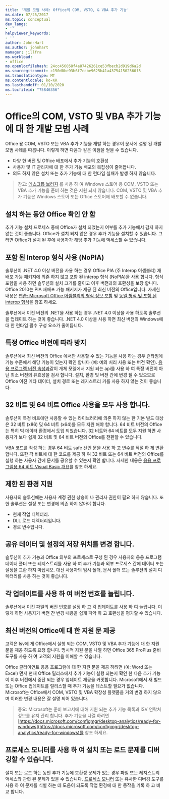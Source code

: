 ```yaml
---
title: '개발 모범 사례: Office의 COM, VSTO, & VBA 추가 기능'
ms.date: 07/25/2017
ms.topic: conceptual
dev_langs:
- ''
helpviewer_keywords:
- ''
author: John-Hart
ms.author: johnhart
manager: jillfra
ms.workload:
- office
ms.openlocfilehash: 24cc456058f4a87426261ce53fbecb2d919d6a2d
ms.sourcegitcommit: c150d0be93b6f7ccbe9625b41a437541502560f5
ms.translationtype: MT
ms.contentlocale: ko-KR
ms.lasthandoff: 01/10/2020
ms.locfileid: "75846356"
---
```

# <a name="development-best-practices-for-com-vsto-and-vba-add-ins-in-office"></a>Office의 COM, VSTO 및 VBA 추가 기능에 대 한 개발 모범 사례
  Office 용 COM, VSTO 또는 VBA 추가 기능을 개발 하는 경우이 문서에 설명 된 개발 모범 사례를 따릅니다.   이렇게 하면 다음과 같은 이점을 얻을 수 있습니다.

- 다양 한 버전 및 Office 배포에서 추가 기능의 호환성
- 사용자 및 IT 관리자에 대 한 추가 기능 배포의 복잡성이 줄어듭니다.
- 의도 하지 않은 설치 또는 추가 기능에 대 한 런타임 실패가 발생 하지 않습니다.

>참고: [데스크톱 브리지](/windows/uwp/porting/desktop-to-uwp-root) 를 사용 하 여 Windows 스토어 용 COM, VSTO 또는 VBA 추가 기능을 준비 하는 것은 지원 되지 않습니다. COM, VSTO 및 VBA 추가 기능은 Windows 스토어 또는 Office 스토어에 배포할 수 없습니다.

## <a name="do-not-check-for-office-during-installation"></a>설치 하는 동안 Office 확인 안 함
 추가 기능 설치 프로세스 중에 Office가 설치 되었는지 여부를 추가 기능에서 감지 하지 않는 것이 좋습니다. Office가 설치 되지 않은 경우 추가 기능을 설치할 수 있습니다. 그러면 Office가 설치 된 후에 사용자가 해당 추가 기능에 액세스할 수 있습니다.

## <a name="use-embedded-interop-types-nopia"></a>포함 된 Interop 형식 사용 (NoPIA)
솔루션이 .NET 4.0 이상 버전을 사용 하는 경우 Office PIA (주 Interop 어셈블리) 재배포 가능 패키지에 의존 하지 않고 포함 된 interop 형식 (NoPIA)을 사용 합니다. 형식 포함을 사용 하면 솔루션의 설치 크기를 줄이고 이후 버전과의 호환성을 보장 합니다. Office 2010는 PIA 재배포 가능 패키지가 제공 된 최신 버전의 Office입니다. 자세한 내용은 [연습: Microsoft Office 어셈블리의 형식 정보 포함](https://msdn.microsoft.com/library/ee317478.aspx) 및 [동일 형식 및 포함 된 interop 형식](/windows/uwp/porting/desktop-to-uwp-root)을 참조 하세요.

솔루션에서 이전 버전의 .NET을 사용 하는 경우 .NET 4.0 이상을 사용 하도록 솔루션을 업데이트 하는 것이 좋습니다. .NET 4.0 이상을 사용 하면 최신 버전의 Windows에 대 한 런타임 필수 구성 요소가 줄어듭니다.

## <a name="avoid-depending-on-specific-office-versions"></a>특정 Office 버전에 따라 방지
솔루션에서 최신 버전의 Office 에서만 사용할 수 있는 기능을 사용 하는 경우 런타임에 기능 수준에서 해당 기능이 있는지 확인 합니다 (예: 예외 처리 사용 또는 버전 확인). [응용 프로그램 버전 속성과](<xref:Microsoft.Office.Interop.Excel._Application.Version%2A>)같이 개체 모델에서 지원 되는 api를 사용 하 여 특정 버전이 아닌 최소 버전의 유효성을 검사 합니다. 설치, 환경 및 버전 간에 변경 될 수 있으므로 Office 이진 메타 데이터, 설치 경로 또는 레지스트리 키를 사용 하지 않는 것이 좋습니다.

## <a name="enable-both-32-bit-and-64-bit-office-usage"></a>32 비트 및 64 비트 Office 사용을 모두 사용 합니다.
솔루션이 특정 비트에만 사용할 수 있는 라이브러리에 의존 하지 않는 한 기본 빌드 대상은 32 비트 (x86) 및 64 비트 (x64)를 모두 지원 해야 합니다. 64 비트 버전의 Office는 특히 빅 데이터 환경에서 도입 되었습니다. 32 비트와 64 비트를 모두 지원 하면 사용자가 보다 쉽게 32 비트 및 64 비트 버전의 Office를 전환할 수 있습니다.

VBA 코드를 작성 하는 경우 64 비트 safe 선언 문을 사용 하 고 변수를 적절 하 게 변환 합니다. 또한 각 비트에 대 한 코드를 제공 하 여 32 비트 또는 64 비트 버전의 Office를 실행 하는 사용자 간에 문서를 공유할 수 있는지 확인 합니다. 자세한 내용은 [응용 프로그램용 64 비트 Visual Basic 개요](/office/vba/Language/Concepts/Getting-Started/64-bit-visual-basic-for-applications-overview)를 참조 하세요.

## <a name="support-restricted-environments"></a>제한 된 환경 지원
사용자의 솔루션에는 사용자 계정 권한 상승이 나 관리자 권한이 필요 하지 않습니다. 또한 솔루션은 설정 또는 변경에 의존 하지 않아야 합니다.

- 현재 작업 디렉터리.
- DLL 로드 디렉터리입니다.
- 경로 변수입니다.

## <a name="change-the-save-location-of-shared-data-and-settings"></a>공유 데이터 및 설정의 저장 위치를 변경 합니다.
솔루션이 추가 기능과 Office 외부의 프로세스로 구성 된 경우 사용자의 응용 프로그램 데이터 폴더 또는 레지스트리를 사용 하 여 추가 기능과 외부 프로세스 간에 데이터 또는 설정을 교환 하지 마십시오. 대신 사용자의 임시 폴더, 문서 폴더 또는 솔루션의 설치 디렉터리를 사용 하는 것이 좋습니다.

## <a name="increment-the-version-number-with-each-update"></a>각 업데이트를 사용 하 여 버전 번호를 늘립니다.
솔루션에서 이진 파일의 버전 번호를 설정 하 고 각 업데이트를 사용 하 여 늘립니다. 이렇게 하면 사용자가 버전 간 변경 내용을 쉽게 파악 하 고 호환성을 평가할 수 있습니다.

## <a name="provide-support-statements-for-the-latest-versions-of-office"></a>최신 버전의 Office에 대 한 지원 문 제공
고객은 Isv에 게 Office에서 실행 되는 COM, VSTO 및 VBA 추가 기능에 대 한 지원 문을 제공 하도록 요청 합니다. 명시적 지원 문을 나열 하면 Office 365 ProPlus 준비 도구를 사용 하 여 고객의 지원을 이해할 수 있습니다.

Office 클라이언트 응용 프로그램에 대 한 지원 문을 제공 하려면 (예: Word 또는 Excel) 먼저 현재 Office 릴리스에서 추가 기능이 실행 되는지 확인 한 다음 추가 기능이 이후 버전에서 중단 되는 경우 업데이트 제공을 커밋합니다. Microsoft에서 새 빌드 또는 Office 업데이트를 릴리스할 때 추가 기능을 테스트할 필요가 없습니다. Microsoft는 Office에서 COM, VSTO 및 VBA 확장성 플랫폼을 거의 변경 하지 않으며 이러한 변경 내용은 잘 설명 되어 있습니다.

>중요: Microsoft는 준비 보고서에 대해 지원 되는 추가 기능 목록과 ISV 연락처 정보를 유지 관리 합니다. 추가 기능을 나열 하려면 [https://docs.microsoft.com/configmgr/desktop-analytics/ready-for-windows](https://docs.microsoft.com/configmgr/desktop-analytics/ready-for-windows)를 참조 하세요.

## <a name="use-process-monitor-to-help-debug-installation-or-loading-issues"></a>프로세스 모니터를 사용 하 여 설치 또는 로드 문제를 디버깅할 수 있습니다.
설치 또는 로드 하는 동안 추가 기능에 호환성 문제가 있는 경우 파일 또는 레지스트리 액세스와 관련 된 문제가 있을 수 있습니다. [프로세스 모니터](/sysinternals/downloads/procmon) 또는 유사한 디버깅 도구를 사용 하 여 문제를 식별 하는 데 도움이 되도록 작업 환경에 대 한 동작을 기록 하 고 비교 합니다.
